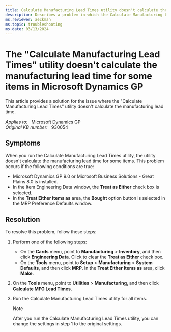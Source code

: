 ```yaml
---
title: Calculate Manufacturing Lead Times utility doesn't calculate the manufacturing lead time for some items in Microsoft Dynamics GP
description: Describes a problem in which the Calculate Manufacturing Lead Times utility doesn't calculate the manufacturing lead time for some items in Microsoft Dynamics. Provides a resolution.
ms.reviewer: aeckman
ms.topic: troubleshooting
ms.date: 03/13/2024
---
```

# The "Calculate Manufacturing Lead Times" utility doesn't calculate the manufacturing lead time for some items in Microsoft Dynamics GP

This article provides a solution for the issue where the "Calculate Manufacturing Lead Times" utility doesn't calculate the manufacturing lead time.

_Applies to:_ &nbsp; Microsoft Dynamics GP  
_Original KB number:_ &nbsp; 930054

## Symptoms

When you run the Calculate Manufacturing Lead Times utility, the utility doesn't calculate the manufacturing lead time for some items. This problem occurs if the following conditions are true:

- Microsoft Dynamics GP 9.0 or Microsoft Business Solutions - Great Plains 8.0 is installed.
- In the Item Engineering Data window, the **Treat as Either** check box is selected.
- In the **Treat Either Items as** area, the **Bought** option button is selected in the MRP Preference Defaults window.

## Resolution

To resolve this problem, follow these steps:

1. Perform one of the following steps:
    - On the **Cards** menu, point to **Manufacturing** > **Inventory**, and then click **Engineering Data**. Click to clear the **Treat as Either** check box.
    - On the **Tools** menu, point to **Setup** > **Manufacturing** > **System Defaults**, and then click **MRP**. In the **Treat Either Items as** area, click **Make**.
2. On the **Tools** menu, point to **Utilities** > **Manufacturing**, and then click **Calculate MFG Lead Times**.
3. Run the Calculate Manufacturing Lead Times utility for all items.

    > [!NOTE]
    > After you run the Calculate Manufacturing Lead Times utility, you can change the settings in step 1 to the original settings.
